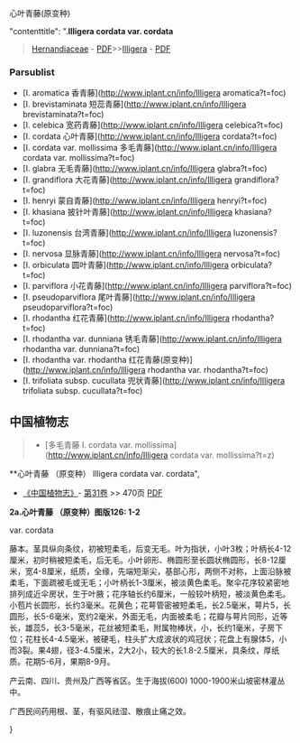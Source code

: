 心叶青藤(原变种)

  

  "contenttitle": ".**Illigera cordata var. cordata**

> [Hernandiaceae](http://www.iplant.cn/info/Hernandiaceae?t=foc) - [PDF](http://www.iplant.cn/foc/pdf/Hernandiaceae.pdf)>>[Illigera](http://www.iplant.cn/info/Illigera?t=foc) - [PDF](http://www.iplant.cn/foc/pdf/Illigera.pdf)

### Parsublist

* [I.  aromatica  香青藤](http://www.iplant.cn/info/Illigera aromatica?t=foc)
* [I.  brevistaminata  短蕊青藤](http://www.iplant.cn/info/Illigera brevistaminata?t=foc)
* [I.  celebica  宽药青藤](http://www.iplant.cn/info/Illigera celebica?t=foc)
* [I.  cordata  心叶青藤](http://www.iplant.cn/info/Illigera cordata?t=foc)
* [I.  cordata var. mollissima  多毛青藤](http://www.iplant.cn/info/Illigera cordata var. mollissima?t=foc)
* [I.  glabra  无毛青藤](http://www.iplant.cn/info/Illigera glabra?t=foc)
* [I.  grandiflora  大花青藤](http://www.iplant.cn/info/Illigera grandiflora?t=foc)
* [I.  henryi  蒙自青藤](http://www.iplant.cn/info/Illigera henryi?t=foc)
* [I.  khasiana  披针叶青藤](http://www.iplant.cn/info/Illigera khasiana?t=foc)
* [I.  luzonensis  台湾青藤](http://www.iplant.cn/info/Illigera luzonensis?t=foc)
* [I.  nervosa  显脉青藤](http://www.iplant.cn/info/Illigera nervosa?t=foc)
* [I.  orbiculata  圆叶青藤](http://www.iplant.cn/info/Illigera orbiculata?t=foc)
* [I.  parviflora  小花青藤](http://www.iplant.cn/info/Illigera parviflora?t=foc)
* [I.  pseudoparviflora  尾叶青藤](http://www.iplant.cn/info/Illigera pseudoparviflora?t=foc)
* [I.  rhodantha  红花青藤](http://www.iplant.cn/info/Illigera rhodantha?t=foc)
* [I.  rhodantha var. dunniana  锈毛青藤](http://www.iplant.cn/info/Illigera rhodantha var. dunniana?t=foc)
* [I.  rhodantha var. rhodantha  红花青藤(原变种)](http://www.iplant.cn/info/Illigera rhodantha var. rhodantha?t=foc)
* [I.  trifoliata subsp. cucullata  兜状青藤](http://www.iplant.cn/info/Illigera trifoliata subsp. cucullata?t=foc)

## 中国植物志

> * [多毛青藤  I.  cordata var. mollissima](http://www.iplant.cn/info/Illigera cordata var. mollissima?t=z)

**心叶青藤 （原变种） Illigera cordata var. cordata",

* [《中国植物志》](http://www.iplant.cn/frps)- [第31卷](http://www.iplant.cn/frps/vol/31) >> 470页 [PDF](http://www.iplant.cn/frps/pdf/31/470.PDF)

**2a.心叶青藤 （原变种）图版126: 1-2**

var. cordata

藤本。茎具纵向条纹，初被短柔毛，后变无毛。叶为指状，小叶3枚；叶柄长4-12厘米，初时稍被短柔毛，后无毛。小叶卵形、椭圆形至长圆状椭圆形，长8-12厘米，宽4-8厘米，纸质，全缘，先端短渐尖，基部心形，两侧不对称，上面沿脉被柔毛，下面疏被毛或无毛；小叶柄长1-3厘米，被淡黄色柔毛。聚伞花序较紧密地排列成近伞房状，生于叶腋；花序轴长约6厘米，一般较叶柄短，被淡黄色柔毛。小苞片长圆形，长约3毫米。花黄色；花萼管密被短柔毛，长2.5毫米，萼片5，长圆形，长5-6毫米，宽约2毫米，外面无毛，内面被柔毛；花瓣与萼片同形，近等长，雄蕊5，长3-5毫米，花丝被短柔毛，附属物棒状，小，长约1毫米，子房下位；花柱长4-4.5毫米，被硬毛，柱头扩大成波状的鸡冠状；花盘上有腺体5，小而3裂。果4翅，径3-4.5厘米，2大2小，较大的长1.8-2.5厘米，具条纹，厚纸质。花期5-6月，果期8-9月。

产云南、四川、贵州及广西等省区。生于海拔(600) 1000-1900米山坡密林灌丛中。

广西民间药用根、茎，有驱风祛湿、散痕止痛之效。

}